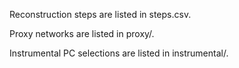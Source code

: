 Reconstruction steps are listed in steps.csv.

Proxy networks are listed in proxy/.

Instrumental PC selections are listed in instrumental/.
